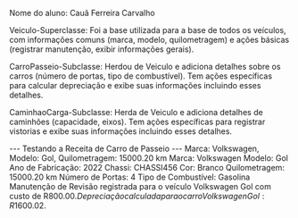  Nome do aluno: Cauã Ferreira Carvalho
 
 Veiculo-Superclasse: Foi a base utilizada para a base de todos os veículos, com informações comuns (marca, modelo, quilometragem) e ações básicas (registrar manutenção, exibir informações gerais).

CarroPasseio-Subclasse: Herdou de Veiculo e adiciona detalhes sobre os carros (número de portas, tipo de combustível). Tem ações específicas para calcular depreciação e exibe suas informações incluindo esses detalhes.

CaminhaoCarga-Subclasse: Herda de Veiculo e adiciona detalhes de caminhões (capacidade, eixos). Tem ações específicas para registrar vistorias e exibe suas informações incluindo esses detalhes.


<!-- Exemplo da Execução -->
--- Testando a Receita de Carro de Passeio ---
Marca: Volkswagen, Modelo: Gol, Quilometragem: 15000.20 km
Marca: Volkswagen
Modelo: Gol
Ano de Fabricação: 2022
Chassi: CHASSI456
Cor: Branco
Quilometragem: 15000.20 km
Número de Portas: 4
Tipo de Combustível: Gasolina
Manutenção de Revisão registrada para o veículo Volkswagen Gol com custo de R$800.00.
Depreciação calculada para o carro Volkswagen Gol: R$1600.02.

<!-- Nome do aluno: Cauã Ferreira Carvalho -->
